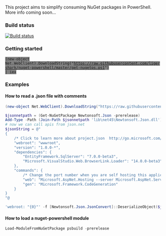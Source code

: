 This project aims to simplify consuming NuGet packages in PowerShell. More info coming soon...

### Build status
[![Build status](https://ci.appveyor.com/api/projects/status/yv76i6yybh5pv3kd?svg=true)](https://ci.appveyor.com/project/sayedihashimi/nuget-powershell)

### Getting started
<code style="background-color:grey">(new-object Net.WebClient).DownloadString("https://raw.githubusercontent.com/ligershark/nuget-powershell/master/get-nugetps.ps1") | iex</code>

### Examples

#### How to read a .json file with comments

```powershell
(new-object Net.WebClient).DownloadString("https://raw.githubusercontent.com/ligershark/nuget-powershell/master/get-nugetps.ps1") | iex

$jsonnetpath = (Get-NuGetPackage Newtonsoft.Json -prerelease)
Add-Type -Path (Join-Path $jsonnetpath 'lib\net45\Newtonsoft.Json.dll')
# now we can call apis from json.net
$jsonString = @"
{
    /* Click to learn more about project.json  http://go.microsoft.com/fwlink/?LinkID=517074 */
    "webroot": "wwwroot",
    "version": "1.0.0-*",
    "dependencies": {
        "EntityFramework.SqlServer": "7.0.0-beta3",
        "Microsoft.VisualStudio.Web.BrowserLink.Loader": "14.0.0-beta3"
    },
    "commands": {
        /* Change the port number when you are self hosting this application */
        "web": "Microsoft.AspNet.Hosting --server Microsoft.AspNet.Server.WebListener --server.urls http://localhost:5000",
        "gen": "Microsoft.Framework.CodeGeneration"
    }
}
"@

'webroot: "{0}"' -f [Newtonsoft.Json.JsonConvert]::DeserializeObject($jsonString)['webroot'].value
```

#### How to load a nuget-powershell module

```powershell
Load-ModuleFromNuGetPackage psbuild -prerelease
```






